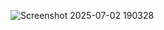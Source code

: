 ![Screenshot 2025-07-02 190328](https://github.com/user-attachments/assets/27ce2f6b-d818-4eb8-a6e7-a06eb6d77188)
